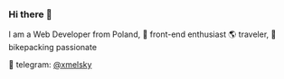 ### Hi there 👋
I am a Web Developer from Poland, :yellow_heart: front-end enthusiast
:earth_americas: traveler, :bicyclist: bikepacking passionate 

:speech_balloon: telegram: [@xmelsky](https://t.me/xmelsky)
<!--
**xmelsky/xmelsky** is a ✨ _special_ ✨ repository because its `README.md` (this file) appears on your GitHub profile.

Here are some ideas to get you started:

- 🔭 I’m currently working on ...
- 🌱 I’m currently learning ...
- 👯 I’m looking to collaborate on ...
- 🤔 I’m looking for help with ...
- 💬 Ask me about ...
- 📫 How to reach me: ...
- 😄 Pronouns: ...
- ⚡ Fun fact: ...
-->
